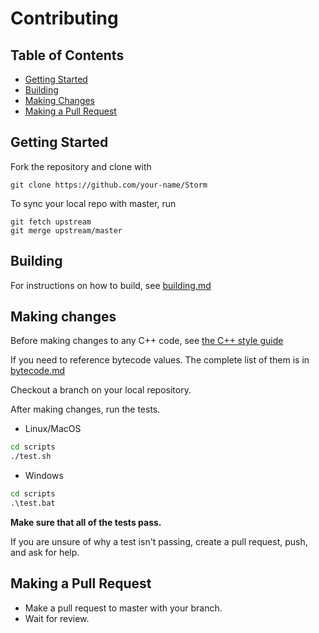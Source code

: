 # Contributing

## Table of Contents

- [Getting Started](#getting-started)
- [Building](#building)
- [Making Changes](#making-changes)
- [Making a Pull Request](#making-a-pull-request)

## Getting Started

Fork the repository and clone with

```console
git clone https://github.com/your-name/Storm
```

To sync your local repo with master, run
```console
git fetch upstream
git merge upstream/master
```

## Building

For instructions on how to build, see [building.md](/docs/building.md)

## Making changes

Before making changes to any C++ code, see [the C++ style guide](/docs/contributing/style-cpp.md)

If you need to reference bytecode values. The complete list of them is in [bytecode.md](/docs/contributing/bytecode.md)

Checkout a branch on your local repository.

After making changes, run the tests.

- Linux/MacOS

```sh
cd scripts
./test.sh
```

- Windows

```bat
cd scripts
.\test.bat
```

**Make sure that all of the tests pass.**

If you are unsure of why a test isn't passing, create a pull request, push, and ask for help.

## Making a Pull Request

- Make a pull request to master with your branch.
- Wait for review.
